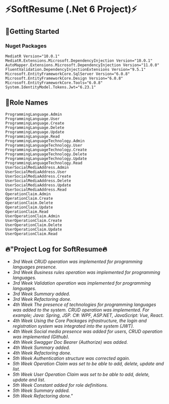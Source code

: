 # :zap:SoftResume (.Net 6 Project):zap:



## :pushpin:Getting Started

### Nuget Packages
```
MediatR Version="10.0.1"
MediatR.Extensions.Microsoft.DependencyInjection Version="10.0.1"
AutoMapper.Extensions.Microsoft.DependencyInjection Version="11.0.0"
FluentValidation.DependencyInjectionExtensions Version="9.5.1"
Microsoft.EntityFrameworkCore.SqlServer Version="6.0.8"
Microsoft.EntityFrameworkCore.Design Version="6.0.8"
Microsoft.EntityFrameworkCore.Tools="6.0.8"
System.IdentityModel.Tokens.Jwt="6.23.1"
```


## :scroll:Role Names
```
ProgrammingLanguage.Admin
ProgrammingLanguage.User
ProgrammingLanguage.Create
ProgrammingLanguage.Delete
ProgrammingLanguage.Update
ProgrammingLanguage.Read
ProgrammingLanguageTechnology.Admin
ProgrammingLanguageTechnology.User
ProgrammingLanguageTechnology.Create
ProgrammingLanguageTechnology.Delete
ProgrammingLanguageTechnology.Update
ProgrammingLanguageTechnology.Read
UserSocialMediaAddress.Admin
UserSocialMediaAddress.User
UserSocialMediaAddress.Create
UserSocialMediaAddress.Delete
UserSocialMediaAddress.Update
UserSocialMediaAddress.Read
OperationClaim.Admin
OperationClaim.Create
OperationClaim.Delete
OperationClaim.Update
OperationClaim.Read
UserOperationClaim.Admin
UserOperationClaim.Create
UserOperationClaim.Delete
UserOperationClaim.Update
UserOperationClaim.Read
```

## :fire:"Project Log for SoftResume:fire:

- *3rd Week CRUD operation was implemented for programming languages presence.*
- *3rd Week Business rules operation was implemented for programming languages.*
- *3rd Week Validation operation was implemented for programming languages.*
- *3rd Week Summary added.*
- *3rd Week Refactoring done.*
- *4th Week The presence of technologies for programming languages was added to the system. CRUD operation was implemented. For example; Java: Spring, JSP. C#: WPF, ASP.NET, JavaScript: Vue, React.*
- *4th Week Using the Core Packages infrastructure, the login and registration system was integrated into the system (JWT).*
- *4th Week Social media presence was added for users, CRUD operation was implemented (Github).*
- *4th Week Swagger Doc Bearer (Authorize) was added.*
- *4th Week Summary added.*
- *4th Week Refactoring done.*
- *5th Week Authentication structure was corrected again.*
- *5th Week Operation Claim was set to be able to add, delete, update and list.*
- *5th Week User Operation Claim was set to be able to add, delete, update and list.*
- *5th Week Constant added for role definitions.*
- *5th Week Summary added.*
- *5th Week Refactoring done."*
  <br>

